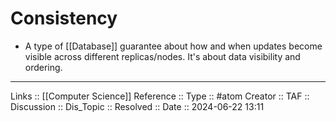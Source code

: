 # Consistency

- A type of [[Database]] guarantee about how and when updates become visible across different replicas/nodes. It's about data visibility and ordering.

---
Links :: [[Computer Science]]
Reference ::
Type :: #atom
Creator ::
TAF ::
Discussion ::
Dis_Topic :: 
Resolved ::
Date :: 2024-06-22 13:11
